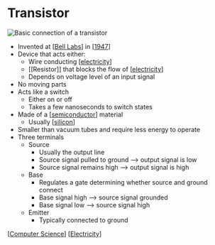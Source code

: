 # Transistor

![Basic connection of a transistor](/assets/second-brain/2020-09-26-17-59-04.png)

- Invented at [[Bell Labs]] in [[1947]]
- Device that acts either:
  - Wire conducting [[electricity]]
  - [[Resistor]] that blocks the flow of [[electricity]]
  - Depends on voltage level of an input signal
- No moving parts
- Acts like a switch
  - Either on or off
  - Takes a few nanoseconds to switch states
- Made of a [[semiconductor]] material
  - Usually [[silicon]]
- Smaller than vacuum tubes and require less energy to operate
- Three terminals
  - Source
    - Usually the output line
    - Source signal pulled to ground --> output signal is low
    - Source signal remains high --> output signal is high
  - Base
    - Regulates a gate determining whether source and ground connect
    - Base signal high --> source signal grounded
    - Base signal low --> source signal high
  - Emitter
    - Typically connected to ground

[[Computer Science]] [[Electricity]]

[//begin]: # "Autogenerated link references for markdown compatibility"
[Bell Labs]: bell-labs "Bell Labs"
[1947]: 1947 "1947"
[electricity]: electricity "Electricity"
[semiconductor]: semiconductor "Semiconductor"
[silicon]: silicon "Silicon"
[Computer Science]: computer-science "Computer Science"
[Electricity]: electricity "Electricity"
[//end]: # "Autogenerated link references"